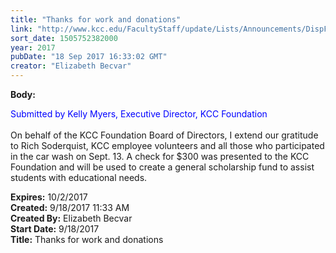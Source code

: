 ```yaml
---
title: "Thanks for work and donations"
link: "http://www.kcc.edu/FacultyStaff/update/Lists/Announcements/DispForm.aspx?ID=2515"
sort_date: 1505752382000
year: 2017
pubDate: "18 Sep 2017 16:33:02 GMT"
creator: "Elizabeth Becvar"
---
```


<div><b>Body:</b> <div class="ExternalClassA7960380A4BC48E09294417768DDEF62"><p><span style="color:blue">Submitted by Kelly Myers, Executive Director, KCC Foundation</span><br /><br />On behalf of the KCC Foundation Board of Directors, I extend our gratitude to Rich Soderquist, KCC employee volunteers and all those who participated in the car wash on Sept. 13. A check for $300 was presented to the KCC Foundation and will be used to create a general scholarship fund to assist students with educational needs. <br /></p></div></div>
<div><b>Expires:</b> 10/2/2017</div>
<div><b>Created:</b> 9/18/2017 11:33 AM</div>
<div><b>Created By:</b> Elizabeth Becvar</div>
<div><b>Start Date:</b> 9/18/2017</div>
<div><b>Title:</b> Thanks for work and donations</div>
